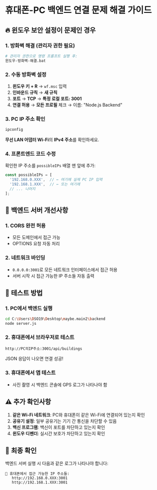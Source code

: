 # 휴대폰-PC 백엔드 연결 문제 해결 가이드

## 🔥 윈도우 보안 설정이 문제인 경우

### 1. 방화벽 해결 (관리자 권한 필요)
```bash
# 관리자 권한으로 명령 프롬프트 실행 후:
윈도우-방화벽-해결.bat
```

### 2. 수동 방화벽 설정
1. **윈도우 키 + R** → `wf.msc` 입력
2. **인바운드 규칙** → **새 규칙**
3. **포트** → **TCP** → **특정 로컬 포트: 3001**
4. **연결 허용** → **모든 프로필** 체크 → 이름: "Node.js Backend"

### 3. PC IP 주소 확인
```bash
ipconfig
```
**무선 LAN 어댑터 Wi-Fi**의 **IPv4 주소**를 확인하세요.

### 4. 프론트엔드 코드 수정
확인한 IP 주소를 `possibleIPs` 배열 맨 앞에 추가:
```javascript
const possibleIPs = [
  '192.168.0.XXX',  // ← 여기에 실제 PC IP 입력
  '192.168.1.XXX',  // ← 또는 여기에
  // ... 나머지
];
```

## 🔧 백엔드 서버 개선사항

### 1. CORS 완전 허용
- 모든 도메인에서 접근 가능
- OPTIONS 요청 자동 처리

### 2. 네트워크 바인딩
- `0.0.0.0:3001`로 모든 네트워크 인터페이스에서 접근 허용
- 서버 시작 시 접근 가능한 IP 주소들 자동 출력

## 📱 테스트 방법

### 1. PC에서 백엔드 실행
```bash
cd C:\Users\DSO19\Desktop\maybe.main2\backend
node server.js
```

### 2. 휴대폰에서 브라우저로 테스트
```
http://PC의IP주소:3001/api/buildings
```
JSON 응답이 나오면 연결 성공!

### 3. 휴대폰에서 앱 테스트
- 사진 촬영 시 백엔드 콘솔에 GPS 로그가 나타나야 함

## ⚠️ 추가 확인사항

1. **같은 Wi-Fi 네트워크**: PC와 휴대폰이 같은 Wi-Fi에 연결되어 있는지 확인
2. **공유기 설정**: 일부 공유기는 기기 간 통신을 차단할 수 있음
3. **백신 프로그램**: 백신이 포트를 차단하고 있는지 확인
4. **윈도우 디펜더**: 실시간 보호가 차단하고 있는지 확인

## 🚀 최종 확인
백엔드 서버 실행 시 다음과 같은 로그가 나타나야 합니다:
```
📱 휴대폰에서 접근 가능한 IP 주소들:
   http://192.168.0.XXX:3001
   http://192.168.1.XXX:3001
```